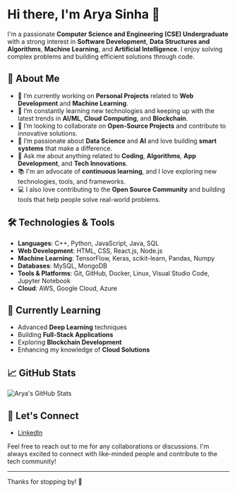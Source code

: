 # Hi there, I'm Arya Sinha 👋

I'm a passionate **Computer Science and Engineering (CSE) Undergraduate** with a strong interest in **Software Development**, **Data Structures and Algorithms**, **Machine Learning**, and **Artificial Intelligence**. I enjoy solving complex problems and building efficient solutions through code.

## 🚀 About Me

- 🔭 I’m currently working on **Personal Projects** related to **Web Development** and **Machine Learning**.
- 🌱 I’m constantly learning new technologies and keeping up with the latest trends in **AI/ML**, **Cloud Computing**, and **Blockchain**.
- 👯 I’m looking to collaborate on **Open-Source Projects** and contribute to innovative solutions.
- 🤖 I’m passionate about **Data Science** and **AI** and love building **smart systems** that make a difference.
- 💬 Ask me about anything related to **Coding**, **Algorithms**, **App Development**, and **Tech Innovations**.
- 📚 I'm an advocate of **continuous learning**, and I love exploring new technologies, tools, and frameworks.
- 💻 I also love contributing to the **Open Source Community** and building tools that help people solve real-world problems.

## 🛠️ Technologies & Tools

- **Languages**: C++, Python, JavaScript, Java, SQL
- **Web Development**: HTML, CSS, React.js, Node.js
- **Machine Learning**: TensorFlow, Keras, scikit-learn, Pandas, Numpy
- **Databases**: MySQL, MongoDB
- **Tools & Platforms**: Git, GitHub, Docker, Linux, Visual Studio Code, Jupyter Notebook
- **Cloud**: AWS, Google Cloud, Azure

## 🌱 Currently Learning

- Advanced **Deep Learning** techniques
- Building **Full-Stack Applications**
- Exploring **Blockchain Development**
- Enhancing my knowledge of **Cloud Solutions**

## 📈 GitHub Stats

![Arya's GitHub Stats](https://github-readme-stats.vercel.app/api?username=aryasinha&show_icons=true&count_private=true&hide=prs&theme=radical)

## 💬 Let's Connect

- [LinkedIn](https://www.linkedin.com/in/aryaasinha/)

Feel free to reach out to me for any collaborations or discussions. I'm always excited to connect with like-minded people and contribute to the tech community!

---

Thanks for stopping by! 🌟
